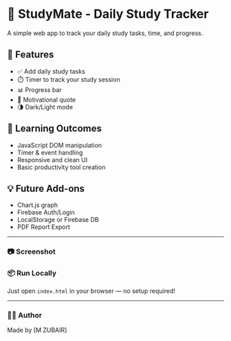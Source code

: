 # 📘 StudyMate - Daily Study Tracker

A simple web app to track your daily study tasks, time, and progress.

## 🚀 Features

- ✅ Add daily study tasks
- ⏱️ Timer to track your study session
- 📊 Progress bar
- 💬 Motivational quote
- 🌗 Dark/Light mode

## 🧠 Learning Outcomes

- JavaScript DOM manipulation
- Timer & event handling
- Responsive and clean UI
- Basic productivity tool creation

## 💡 Future Add-ons

- Chart.js graph
- Firebase Auth/Login
- LocalStorage or Firebase DB
- PDF Report Export

---

### 📷 Screenshot


### 📦 Run Locally
Just open `index.html` in your browser — no setup required!

---

### 👨‍💻 Author
Made by [M ZUBAIR]
